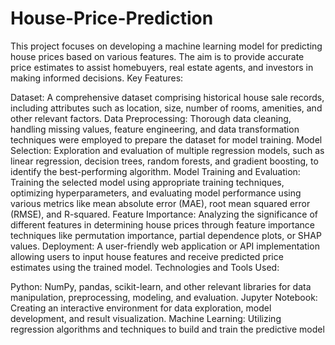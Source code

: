 # House-Price-Prediction
This project focuses on developing a machine learning model for predicting house prices based on various features. The aim is to provide accurate price estimates to assist homebuyers, real estate agents, and investors in making informed decisions.
Key Features:

Dataset: A comprehensive dataset comprising historical house sale records, including attributes such as location, size, number of rooms, amenities, and other relevant factors.
Data Preprocessing: Thorough data cleaning, handling missing values, feature engineering, and data transformation techniques were employed to prepare the dataset for model training.
Model Selection: Exploration and evaluation of multiple regression models, such as linear regression, decision trees, random forests, and gradient boosting, to identify the best-performing algorithm.
Model Training and Evaluation: Training the selected model using appropriate training techniques, optimizing hyperparameters, and evaluating model performance using various metrics like mean absolute error (MAE), root mean squared error (RMSE), and R-squared.
Feature Importance: Analyzing the significance of different features in determining house prices through feature importance techniques like permutation importance, partial dependence plots, or SHAP values.
Deployment: A user-friendly web application or API implementation allowing users to input house features and receive predicted price estimates using the trained model.
Technologies and Tools Used:

Python: NumPy, pandas, scikit-learn, and other relevant libraries for data manipulation, preprocessing, modeling, and evaluation.
Jupyter Notebook: Creating an interactive environment for data exploration, model development, and result visualization.
Machine Learning: Utilizing regression algorithms and techniques to build and train the predictive model
